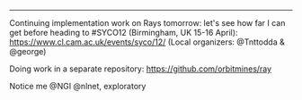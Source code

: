 

---

Continuing implementation work on Rays tomorrow: let's see how far I can get before heading to #SYCO12 (Birmingham, UK 15-16 April): https://www.cl.cam.ac.uk/events/syco/12/ (Local organizers: @Tnttodda & @george)

Doing work in a separate repository: https://github.com/orbitmines/ray

Notice me @NGI @nlnet, exploratory 
